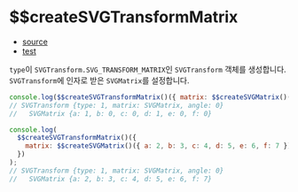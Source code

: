 # \$\$createSVGTransformMatrix

- [source](./createSVGTransformMatrix.index.js)
- [test](./createSVGTransformMatrix.spec.js)

`type`이 `SVGTransform.SVG_TRANSFORM_MATRIX`인 `SVGTransform` 객체를 생성합니다.
`SVGTransform`에 인자로 받은 `SVGMatrix`를 설정합니다.

```javascript
console.log($$createSVGTransformMatrix()({ matrix: $$createSVGMatrix()() }));
// SVGTransform {type: 1, matrix: SVGMatrix, angle: 0}
//   SVGMatrix {a: 1, b: 0, c: 0, d: 1, e: 0, f: 0}
```

```javascript
console.log(
  $$createSVGTransformMatrix()({
    matrix: $$createSVGMatrix()({ a: 2, b: 3, c: 4, d: 5, e: 6, f: 7 }),
  })
);
// SVGTransform {type: 1, matrix: SVGMatrix, angle: 0}
//   SVGMatrix {a: 2, b: 3, c: 4, d: 5, e: 6, f: 7}
```
